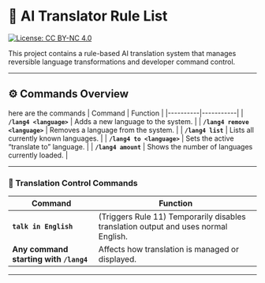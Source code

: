 # 🧠 AI Translator Rule List  
[![License: CC BY-NC 4.0](https://img.shields.io/badge/License-CC%20BY--NC%204.0-lightgrey.svg)](https://creativecommons.org/licenses/by-nc/4.0/)

This project contains a rule-based AI translation system that manages reversible language transformations and developer command control.

---

## ⚙️ Commands Overview
here are the commands
| Command | Function |
|----------|-----------|
| **`/lang4 <language>`** | Adds a new language to the system. |
| **`/lang4 remove <language>`** | Removes a language from the system. |
| **`/lang4 list`** | Lists all currently known languages. |
| **`/lang4 to <language>`** | Sets the active “translate to” language. |
| **`/lang4 amount`** | Shows the number of languages currently loaded. |

---

### 💬 Translation Control Commands

| Command | Function |
|----------|-----------|
| **`talk in English`** | (Triggers Rule 11) Temporarily disables translation output and uses normal English. |
| **Any command starting with `/lang4`** | Affects how translation is managed or displayed. |

---
